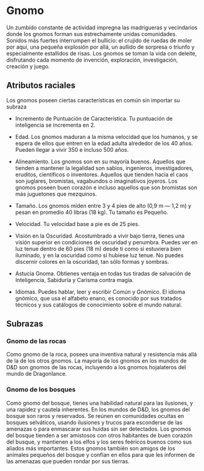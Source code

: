 # Gnomo

Un zumbido constante de actividad impregna las madrigueras y vecindarios donde los gnomos forman sus estrechamente unidas comunidades. Sonidos más fuertes interrumpen el bullicio: el crujido de ruedas de moler por aquí, una
pequeña explosión por allá, un aullido de sorpresa o triunfo y
especialmente estallidos de risas. Los gnomos se toman la
vida con deleite, disfrutando cada momento de invención, exploración, investigación, creación y juego.

## Atributos raciales

Los gnomos poseen ciertas características en común sin importar su subraza

- Incremento de Puntuación de Característica. Tu puntuación de inteligencia se incrementa en 2.

- Edad. Los gnomos maduran a la misma velocidad que los
humanos, y se espera de ellos que entren en la edad adulta
alrededor de los 40 años. Pueden llegar a vivir 350 e incluso
500 años.

- Alineamiento. Los gnomos son en su mayoría buenos.
Aquellos que tienden a mantener la legalidad son sabios, ingenieros, investigadores, eruditos, científicos o inventores.
Aquellos que tienden hacia el caos son juglares, bromistas,
vagabundos o imaginativos joyeros. Los gnomos poseen buen
corazón e incluso aquellos que son bromistas son más juguetones que mezquinos.

- Tamaño. Los gnomos miden entre 3 y 4 pies de alto (0,9
m — 1,2 m) y pesan en promedio 40 libras (18 kg). Tu tamaño
es Pequeño.

- Velocidad. Tu velocidad base a pie es de 25 pies.

- Visión en la Oscuridad. Acostumbrado a vivir bajo tierra,
tienes una visión superior en condiciones de oscuridad y penumbra. Puedes ver en luz tenue dentro de 60 pies (18 m) desde ti como si estuviera bien iluminado, y en la oscuridad
como si hubiese luz tenue. No puedes discernir colores en la
oscuridad, tan sólo formas y sombras.

- Astucia Gnoma. Obtienes ventaja en todas tus tiradas de
salvación de Inteligencia, Sabiduría y Carisma contra magia.

- Idiomas. Puedes hablar, leer y escribir Común y Gnómico. El idioma gnómico, que usa el alfabeto enano, es conocido por sus tratados técnicos y sus catálogos de conocimiento sobre el mundo natural.



## Subrazas

### Gnomo de las rocas
Como gnomo de la roca, posees una inventiva natural y resistencia más allá de la de los otros gnomos. La mayoría de los
gnomos en los mundos de D&D son gnomos de las rocas, incluyendo a los gnomos hojalateros del mundo de Dragonlance.

### Gnomo de los bosques
Como gnomo del bosque, tienes una habilidad natural para
las ilusiones, y una rapidez y cautela inherentes. En los mundos de D&D, los gnomos del bosque son raros y reservados.
Se reúnen en comunidades ocultas en bosques selváticos,
usando ilusiones y trucos para esconderse de las amenazas o
para enmascarar sus huidas sin ser detectados. Los gnomos
del bosque tienden a ser amistosos con otros habitantes de
buen corazón del busque, y mantienen a los elfos y los seres
feéricos buenos como sus aliados más importantes. Estos
gnomos también son amigos de los animales pequeños del
bosque y confían en ellos para que les informen de las amenazas que pueden rondar por sus tierras.
